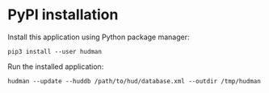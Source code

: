 # PyPI installation

Install this application using Python package manager:
```
pip3 install --user hudman
```

Run the installed application:
```
hudman --update --huddb /path/to/hud/database.xml --outdir /tmp/hudman
```
